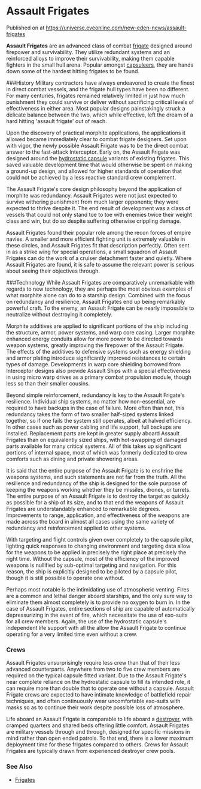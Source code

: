 # Assault Frigates
Published on  at https://universe.eveonline.com/new-eden-news/assault-frigates

**Assault Frigates** are an advanced class of combat [frigate](6FJmBYuBTwDdtiiH8kIHsA) designed around firepower and survivability. They utilize redundant systems and an reinforced alloys to improve their survivability, making them capable fighters in the small hull arena. Popular amongst [capsuleers](15umOALoFBZxVS2oaggvJQ), they are hands down some of the hardest hitting frigates to be found.


###History
Military contractors have always endeavored to create the finest in direct combat vessels, and the frigate hull types have been no different. For many centuries, frigates remained relatively limited in just how much punishment they could survive or deliver without sacrificing critical levels of effectiveness in either area. Most popular designs painstakingly struck a delicate balance between the two, which while effective, left the dream of a hard hitting 'assault frigate' out of reach.

Upon the discovery of practical morphite applications, the applications it allowed became immediately clear to combat frigate designers. Set upon with vigor, the newly possible Assault Frigate was to be the direct combat answer to the fast-attack Interceptor. Early on, the Assault Frigate was designed around the [hydrostatic capsule](2klMsyfd5quK05XnGL9wNB) variants of existing frigates. This saved valuable development time that would otherwise be spent on making a ground-up design, and allowed for higher standards of operation that could not be achieved by a less reactive standard crew complement.

The Assault Frigate's core design philosophy beyond the application of morphite was redundancy. Assault Frigates were not just expected to survive withering punishment from much larger opponents; they were expected to thrive despite it. The end result of development was a class of vessels that could not only stand toe to toe with enemies twice their weight class and win, but do so despite suffering otherwise crippling damage.

Assault Frigates found their popular role among the recon forces of empire navies. A smaller and more efficient fighting unit is extremely valuable in these circles, and Assault Frigates fit that description perfectly. Often sent in as a strike wing for special operations, a small squadron of Assault Frigates can do the work of a cruiser detachment faster and quietly. Where Assault Frigates are found, it is safe to assume the relevant power is serious about seeing their objectives through.

###Technology
While Assault Frigates are comparatively unremarkable with regards to new technology, they are perhaps the most obvious examples of what morphite alone can do to a starship design. Combined with the focus on redundancy and resilience, Assault Frigates end up being remarkably powerful craft. To the enemy, an Assault Frigate can be nearly impossible to neutralize without destroying it completely.

Morphite additives are applied to significant portions of the ship including the structure, armor, power systems, and warp core casing. Larger morphite enhanced energy conduits allow for more power to be directed towards weapon systems, greatly improving the firepower of the Assault Frigate. The effects of the additives to defensive systems such as energy shielding and armor plating introduce significantly improved resistances to certain types of damage. Developments in warp core shielding borrowed from Interceptor designs also provide Assault Ships with a special effectiveness in using micro warp drives as a primary combat propulsion module, though less so than their smaller cousins.

Beyond simple reinforcement, redundancy is key to the Assault Frigate's resilience. Individual ship systems, no matter how non-essential, are required to have backups in the case of failure. More often than not, this redundancy takes the form of two smaller half-sized systems linked together, so if one fails the system still operates, albeit at halved efficiency. In other cases such as power cabling and life support, full backups are installed. Replacement parts are kept in greater supply aboard Assault Frigates than on equivalently sized ships, with hot-swapping of damaged parts available for many critical systems. All of this takes up significant portions of internal space, most of which was formerly dedicated to crew comforts such as dining and private showering areas.

It is said that the entire purpose of the Assault Frigate is to enshrine the weapons systems, and such statements are not far from the truth. All the resilience and redundancy of the ship is designed for the sole purpose of keeping the weapons working whether they be missiles, drones, or turrets. The entire purpose of an Assault Frigate is to destroy the target as quickly as possible for a ship of its size, and to that end the weapons of Assault Frigates are understandably enhanced to remarkable degrees. Improvements to range, application, and effectiveness of the weapons are made across the board in almost all cases using the same variety of redundancy and reinforcement applied to other systems. 

With targeting and flight controls given over completely to the capsule pilot, lighting quick responses to changing environment and targeting data allow for the weapons to be applied in precisely the right place at precisely the right time. Without the capsule, most of the efficiency of the improved weapons is nullified by sub-optimal targeting and navigation. For this reason, the ship is explicitly designed to be piloted by a capsule pilot, though it is still possible to operate one without.

Perhaps most notable is the intimidating use of atmospheric venting. Fires are a common and lethal danger aboard starships, and the only sure way to eliminate them almost completely is to provide no oxygen to burn in. In the case of Assault Frigates, entire sections of ship are capable of automatically depressurizing in the event of fire, which necessitate the use of exo-suits for all crew members. Again, the use of the hydrostatic capsule's independent life support with all the allow the Assault Frigate to continue operating for a very limited time even without a crew. 

### Crews
Assault Frigates unsurprisingly require less crew than that of their less advanced counterparts. Anywhere from two to five crew members are required on the typical capsule fitted variant. Due to the Assault Frigate's near complete reliance on the hydrostatic capsule to fill its intended role, it can require more than double that to operate one without a capsule. Assault Frigate crews are expected to have intimate knowledge of battlefield repair techniques, and often continuously wear uncomfortable exo-suits with masks so as to continue their work despite possible loss of atmosphere.

Life aboard an Assault Frigate is comparable to life aboard a [destroyer](1ZGRFdhUUSkZE3cebI0Air), with cramped quarters and shared beds offering little comfort.  Assault Frigates are military vessels through and through, designed for specific missions in mind rather than open ended patrols. To that end, there is a lower maximum deployment time for these frigates compared to others. Crews for Assault Frigates are typically drawn from experienced destroyer crew pools.


### See Also
* [Frigates](6FJmBYuBTwDdtiiH8kIHsA)
